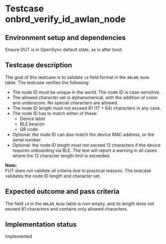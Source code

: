 # Testcase onbrd_verify_id_awlan_node

## Environment setup and dependencies

Ensure DUT is in OpenSync default state, as is after boot.

## Testcase description

The goal of this testcase is to validate `id` field format in the `AWLAN_Node` table. The testcase verifies the
following:

- The node ID must be unique in the world. The node ID is case-sensitive.
- The allowed character set is alphanumerical, with the addition of colon and underscore. No special characters are
  allowed.
- The node ID length must not exceed 81 (17 + 64) characters in any case.
- The node ID has to match either of these:
    - Device label
    - BLE beacon
    - QR code
- Optional: the node ID can also match the device MAC address, or the serial number.
- Optional: the node ID length must not exceed 12 characters if the device requires onboarding via BLE. The test will
  report a warning in all cases where the 12 character length limit is exceeded.

**Note:**\
FUT does not validate all criteria due to practical reasons. The testcase validates the node ID length and
character set.

## Expected outcome and pass criteria

The field `id` in the `AWLAN_Node` table is non-empty, and its length does not exceed 81 characters and contains only
allowed characters.

## Implementation status

Implemented
